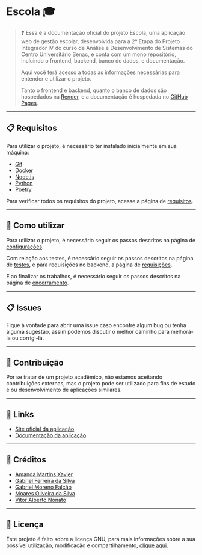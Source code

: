 # Escola 🎓

> ❓ Essa é a documentação oficial do projeto Escola, uma aplicação web de gestão escolar, desenvolvida para a 2ª Etapa do Projeto Integrador IV do curso de Análise e Desenvolvimento de Sistemas do Centro Universitário Senac, e conta com um mono repositório, incluindo o frontend, backend, banco de dados, e documentação.
> 
> Aqui você terá acesso a todas as informações necessárias para entender e utilizar o projeto.
>
> Tanto o frontend e backend, quanto o banco de dados são hospedados na [Render](render.com/), e a documentação é hospedada no [GitHub Pages](https://pages.github.com/).

---

## 📋 Requisitos

Para utilizar o projeto, é necessário ter instalado inicialmente em sua máquina:

- [Git](https://git-scm.com/)
- [Docker](https://www.docker.com/)
- [Node.js](https://nodejs.org/)
- [Python](https://www.python.org/)
- [Poetry](https://python-poetry.org/)

Para verificar todos os requisitos do projeto, acesse a página de [requisitos](https://amandamartins.dev/senac-escola/requisitos).

---

## 🔎 Como utilizar

Para utilizar o projeto, é necessário seguir os passos descritos na página de [configurações](https://amandamartins.dev/senac-escola/configurações).

Com relação aos testes, é necessário seguir os passos descritos na página de [testes](https://amandamartins.dev/senac-escola/testes), e para requisições no backend, a página de [requisições](https://amandamartins.dev/senac-escola/requisições).

E ao finalizar os trabalhos, é necessário seguir os passos descritos na página de [encerramento](https://amandamartins.dev/senac-escola/pull-request).

---

## 📋 Issues

Fique à vontade para abrir uma issue caso encontre algum bug ou tenha alguma sugestão, assim podemos discutir o melhor caminho para melhorá-la ou corrigi-lá.

---

## 👋 Contribuição

Por se tratar de um projeto acadêmico, não estamos aceitando contribuições externas, mas o projeto pode ser utilizado para fins de estudo e ou desenvolvimento de aplicações similares.

---

## 📎 Links

- [Site oficial da aplicação](https://escola.amandamartins.dev/)
- [Documentação da aplicação](https://amandamartins.dev/senac-escola/)

---

## 📝 Créditos

- [Amanda Martins Xavier](https://github.com/amandamartinsxavier)
- [Gabriel Ferreira da Silva](https://www.linkedin.com/in/gabriel-ferreira-da-silva-41b106207)
- [Gabriel Moreno Falcão](https://www.linkedin.com/in/gabriel-falcao-2302/)
- [Moares Oliveira da Silva](https://www.linkedin.com/in/moaresoliveira/)
- [Vitor Alberto Nonato](https://www.linkedin.com/in/vitor-nonato-aab2a8161/)

---

## 📜 Licença

Este projeto é feito sobre a licença GNU, para mais informações sobre a sua possível utilização, modificação e compartilhamento, [clique aqui](https://github.com/amandamartinsdev/senac-escola/blob/main/LICENSE).

